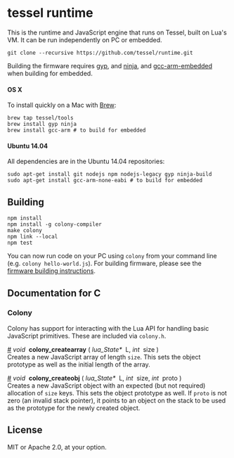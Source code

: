 # tessel runtime

This is the runtime and JavaScript engine that runs on Tessel, built on Lua's VM. It can be run independently on PC or embedded.

```
git clone --recursive https://github.com/tessel/runtime.git
```

Building the firmware requires [gyp](https://code.google.com/p/gyp/), and [ninja](http://martine.github.io/ninja/), and [gcc-arm-embedded](https://launchpad.net/gcc-arm-embedded) when building for embedded.

#### OS X

To install quickly on a Mac with [Brew](http://brew.sh):

```
brew tap tessel/tools
brew install gyp ninja
brew install gcc-arm # to build for embedded
```

#### Ubuntu 14.04

All dependencies are in the Ubuntu 14.04 repositories:

```
sudo apt-get install git nodejs npm nodejs-legacy gyp ninja-build
sudo apt-get install gcc-arm-none-eabi # to build for embedded
```

## Building

```
npm install
npm install -g colony-compiler
make colony
npm link --local
npm test
```

You can now run code on your PC using `colony` from your command line (e.g. `colony hello-world.js`). For building firmware, please see the [firmware building instructions](https://github.com/tessel/firmware).

## Documentation for C

### Colony
Colony has support for interacting with the Lua API for handling basic JavaScript primitives. These are included via `colony.h`.

&#x20;<a href="#api-void-colony_createarray-lua_State-L-int-size-" name="api-void-colony_createarray-lua_State-L-int-size-">#</a> <i>void</i>&nbsp; <b>colony_createarray</b> ( <i>lua\_State\*</i>&nbsp; L, <i>int</i>&nbsp; size )  
Creates a new JavaScript array of length `size`. This sets the object prototype as well as the initial length of the array.

&#x20;<a href="#api-void-colony_createobj-lua_State-L-int-size-int-proto-" name="api-void-colony_createobj-lua_State-L-int-size-int-proto-">#</a> <i>void</i>&nbsp; <b>colony_createobj</b> ( <i>lua\_State\*</i>&nbsp; L, <i>int</i>&nbsp; size, <i>int</i>&nbsp; proto )  
Creates a new JavaScript object with an expected (but not required) allocation of `size` keys. This sets the object prototype as well. If `proto` is not zero (an invalid stack pointer), it points to an object on the stack to be used as the prototype for the newly created object.

## License

MIT or Apache 2.0, at your option.
